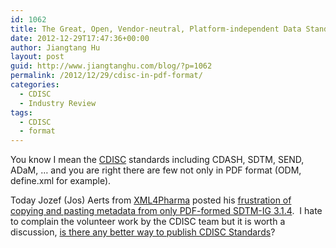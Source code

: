 ```yaml
---
id: 1062
title: The Great, Open, Vendor-neutral, Platform-independent Data Standards, . . . Yet in PDF Formats
date: 2012-12-29T17:47:36+00:00
author: Jiangtang Hu
layout: post
guid: http://www.jiangtanghu.com/blog/?p=1062
permalink: /2012/12/29/cdisc-in-pdf-format/
categories:
  - CDISC
  - Industry Review
tags:
  - CDISC
  - format
---
```

You know I mean the <a href="http://www.cdisc.org/mission-and-principles" target="_blank">CDISC</a> standards including CDASH, SDTM, SEND, ADaM, … and you are right there are few not only in PDF format (ODM, define.xml for example). 

Today Jozef (Jos) Aerts from <a href="http://www.xml4pharma.com" target="_blank">XML4Pharma</a> posted his <a href="http://cdiscguru.blogspot.com/2012/12/another-copy-and-paste-frustration.html" target="_blank">frustration of copying and pasting metadata from only PDF-formed SDTM-IG 3.1.4</a>.&#160; I hate to complain the volunteer work by the CDISC team but it is worth a discussion, [is there any better way to publish CDISC Standards](http://www.jiangtanghu.com/blog/2012/07/19/publishing-cdisc-standards/)?